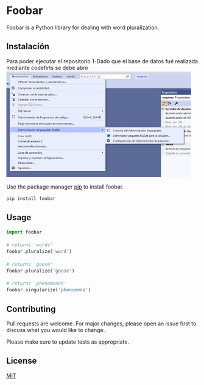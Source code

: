 # Foobar

Foobar is a Python library for dealing with word pluralization.

## Instalación

Para poder ejecutar el repositorio
1-Dado que el base de datos fué realizada mediante codefirts se debe abrir 
![alt text](https://github.com/andfe008/Departamentos/blob/main/Images/Open-Console.jpg?raw=true)



Use the package manager [pip](https://pip.pypa.io/en/stable/) to install foobar.

```bash
pip install foobar
```

## Usage

```python
import foobar

# returns 'words'
foobar.pluralize('word')

# returns 'geese'
foobar.pluralize('goose')

# returns 'phenomenon'
foobar.singularize('phenomena')
```

## Contributing
Pull requests are welcome. For major changes, please open an issue first to discuss what you would like to change.

Please make sure to update tests as appropriate.

## License
[MIT](https://choosealicense.com/licenses/mit/)